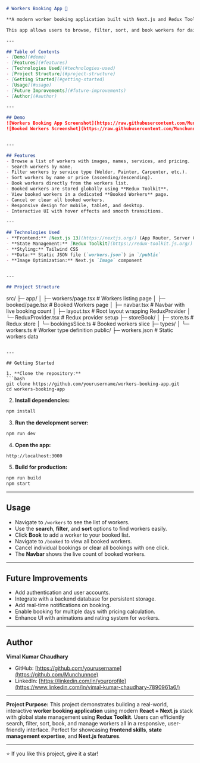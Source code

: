 
```markdown
# Workers Booking App 🚀

**A modern worker booking application built with Next.js and Redux Toolkit.**  

This app allows users to browse, filter, sort, and book workers for daily services like welding, painting, and carpentry. Booked workers can be managed and canceled directly from the Booked Workers page.

---

## Table of Contents
- [Demo](#demo)
- [Features](#features)
- [Technologies Used](#technologies-used)
- [Project Structure](#project-structure)
- [Getting Started](#getting-started)
- [Usage](#usage)
- [Future Improvements](#future-improvements)
- [Author](#author)

---

## Demo
![Workers Booking App Screenshot](https://raw.githubusercontent.com/Munchunnce/worker-assignment-vimal-kumar-chaudhary/main/public/worker-page.png)
![Booked Workers Screenshot](https://raw.githubusercontent.com/Munchunnce/worker-assignment-vimal-kumar-chaudhary/main/public/booked-worker.png)


---

## Features
- Browse a list of workers with images, names, services, and pricing.
- Search workers by name.
- Filter workers by service type (Welder, Painter, Carpenter, etc.).
- Sort workers by name or price (ascending/descending).
- Book workers directly from the workers list.
- Booked workers are stored globally using **Redux Toolkit**.
- View booked workers in a dedicated **Booked Workers** page.
- Cancel or clear all booked workers.
- Responsive design for mobile, tablet, and desktop.
- Interactive UI with hover effects and smooth transitions.

---

## Technologies Used
- **Frontend:** [Next.js 13](https://nextjs.org/) (App Router, Server Components, Client Components)
- **State Management:** [Redux Toolkit](https://redux-toolkit.js.org/)
- **Styling:** Tailwind CSS
- **Data:** Static JSON file (`workers.json`) in `/public`
- **Image Optimization:** Next.js `Image` component


---

## Project Structure
```

src/
├─ app/
│  ├─ workers/page.tsx       # Workers listing page
│  ├─ booked/page.tsx        # Booked Workers page
│  ├─ navbar.tsx             # Navbar with live booking count
│  ├─ layout.tsx             # Root layout wrapping ReduxProvider
│  └─ ReduxProvider.tsx      # Redux provider setup
├─ storeBook/
│  ├─ store.ts               # Redux store
│  └─ bookingsSlice.ts       # Booked workers slice
├─ types/
│  └─ workers.ts             # Worker type definition
public/
├─ workers.json              # Static workers data


````

---

## Getting Started

1. **Clone the repository:**
```bash
git clone https://github.com/yourusername/workers-booking-app.git
cd workers-booking-app
````

2. **Install dependencies:**

```bash
npm install
```

3. **Run the development server:**

```bash
npm run dev
```

4. **Open the app:**

```
http://localhost:3000
```

5. **Build for production:**

```bash
npm run build
npm start
```

---

## Usage

* Navigate to `/workers` to see the list of workers.
* Use the **search**, **filter**, and **sort** options to find workers easily.
* Click **Book** to add a worker to your booked list.
* Navigate to `/booked` to view all booked workers.
* Cancel individual bookings or clear all bookings with one click.
* The **Navbar** shows the live count of booked workers.

---

## Future Improvements

* Add authentication and user accounts.
* Integrate with a backend database for persistent storage.
* Add real-time notifications on booking.
* Enable booking for multiple days with pricing calculation.
* Enhance UI with animations and rating system for workers.

---

## Author

**Vimal Kumar Chaudhary**

* GitHub: [https://github.com/yourusername](https://github.com/Munchunnce)
* LinkedIn: [https://linkedin.com/in/yourprofile](https://www.linkedin.com/in/vimal-kumar-chaudhary-7890961a6/)

---

**Project Purpose:**
This project demonstrates building a real-world, interactive **worker booking application** using modern **React + Next.js** stack with global state management using **Redux Toolkit**. Users can efficiently search, filter, sort, book, and manage workers all in a responsive, user-friendly interface. Perfect for showcasing **frontend skills**, **state management expertise**, and **Next.js features**.

---

⭐ If you like this project, give it a star!

